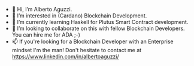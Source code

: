 - 👋  Hi, I’m Alberto Aguzzi.
- 👀  I’m interested in (Cardano) Blockchain Development.
- 🌱  I’m currently learning Haskell for Plutus Smart Contract development.
- 💞️  I’m looking to collaborate on this with fellow Blockchain Developers.
      You can hire me for ADA ;-)
- 📫  If you're looking for a Blockchain Developer with an Enterprise mindset I'm the man!
      Don't hesitate to contact me at https://www.linkedin.com/in/albertoaguzzi/

<!---
albertoaguzzi74/albertoaguzzi74 is a ✨ special ✨ repository because its `README.md` (this file) appears on your GitHub profile.
You can click the Preview link to take a look at your changes.
--->
